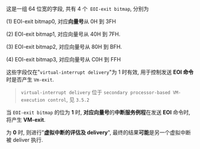 

这是一组 64 位宽的字段, 共有 4 个` EOI-exit bitmap`, 分别为

(1) EOI-exit bitmap0, 对应**向量号**从 0H 到 3FH

(2) EOI-exit bitmap1, 对应向量号从 40H 到 7FH.

(3) EOI-exit bitmap2, 对应向量号从 80H 到 BFH.

(4) EOI-exit bitmap3, 对应向量号从 C0H 到 FFH

这些字段仅在"`virtual-interrupt delivery`"为 1 时有效, 用于控制发送 **EOI 命令**时是否产生 `Vm-exit`.

> `virtual-interrupt delivery` 位于 `secondary processor-based VM-execution control`, 见 `3.5.2`

当 `EOI-exit bitmap` 的位为 **1** 时, **对应向量号**的**中断服务例程**在发送 **EOI** 命令时, 将产生 **VM-exit**.

为 **0** 时, 则进行"**虚拟中断的评估及 delivery**", 最终的结果**可能**是另一个虚拟中断被 deliver 执行.